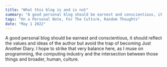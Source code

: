```yaml
---
title: "What this blog is and is not"
summary: "A good personal blog should be earnest and conscientious, it should reflect the values and ideas of the author but avoid the trap of becoming Just Another Diary. I hope to strike that very balance here, as I muse on programming, the computing industry and the intersection between those things and broader, human, culture."
tags: "On a Personal Note, For The Culture, Random Thoughts"
date: "May 1 2022"
---
```


A good personal blog should be earnest and conscientious, it should reflect the values and ideas of the author but avoid the trap of becoming Just Another Diary. I hope to strike that very balance here, as I muse on programming, the computing industry and the intersection between those things and broader, human, culture.
